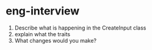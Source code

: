 # eng-interview

1. Describe what is happening in the CreateInput class
2. explain what the traits
3. What changes would you make?
